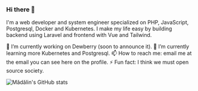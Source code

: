 ### Hi there 👋

I'm a web developer and system engineer specialized on PHP, JavaScript, Postgresql, Docker and Kubernetes.
I make my life easy by building backend using Laravel and frontend with Vue and Tailwind.

🔭 I’m currently working on Dewberry (soon to announce it).
🌱 I’m currently learning more Kubernetes and Postgresql.
📫 How to reach me: email me at the email you can see here on the profile.
⚡ Fun fact: I think we must open source society.

![Mădălin's GitHub stats](https://github-readme-stats.vercel.app/api?username=madalinignisca&show_icons=true&theme=dark&count_private=true)

<!--
**madalinignisca/madalinignisca** is a ✨ _special_ ✨ repository because its `README.md` (this file) appears on your GitHub profile.

Here are some ideas to get you started:

- 🔭 I’m currently working on ...
- 🌱 I’m currently learning ...
- 👯 I’m looking to collaborate on ...
- 🤔 I’m looking for help with ...
- 💬 Ask me about ...
- 📫 How to reach me: ...
- 😄 Pronouns: ...
- ⚡ Fun fact: ...
-->
